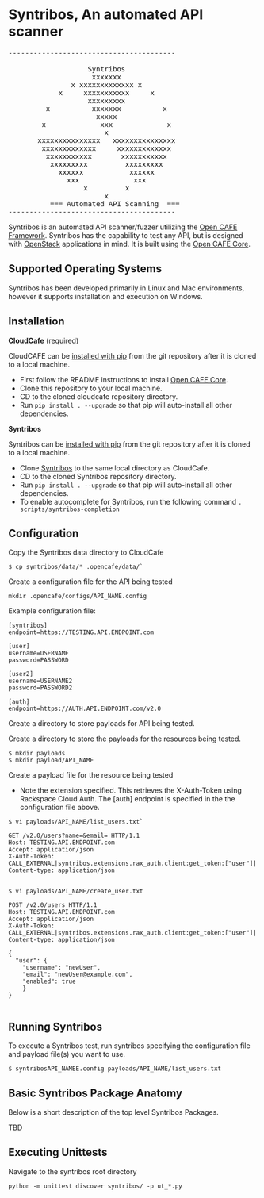 Syntribos, An automated API scanner
====================================================

<pre>
----------------------------------------

                   Syntribos
                    xxxxxxx
               x xxxxxxxxxxxxx x
            x     xxxxxxxxxxx     x
                   xxxxxxxxx
         x          xxxxxxx          x
                     xxxxx
        x             xxx             x
                       x
       xxxxxxxxxxxxxxx   xxxxxxxxxxxxxxx
        xxxxxxxxxxxxx     xxxxxxxxxxxxx
         xxxxxxxxxxx       xxxxxxxxxxx
          xxxxxxxxx         xxxxxxxxx
            xxxxxx           xxxxxx
              xxx             xxx
                  x         x
                       x
          === Automated API Scanning  ===
----------------------------------------
</pre>

Syntribos is an automated API scanner/fuzzer utilizing the [Open CAFE Framework](https://github.com/stackforge/opencafe).
Syntribos has the capability to test any API, but is designed with [OpenStack](http://http://www.openstack.org/) applications in mind. 
It is built using the [Open CAFE Core](https://github.com/stackforge/opencafe).


Supported Operating Systems
---------------------------
Syntribos has been developed primarily in Linux and Mac environments, however it supports installation and
execution on Windows.


Installation
------------
**CloudCafe** (required)

CloudCAFE can be [installed with pip](https://pypi.python.org/pypi/pip) from the git repository after it is cloned to
a local machine.

* First follow the README instructions to install [Open CAFE Core](https://github.com/stackforge/opencafe).
* Clone this repository to your local machine.
* CD to the cloned cloudcafe repository directory.
* Run `pip install . --upgrade` so that pip will auto-install all other dependencies.

**Syntribos**

Syntribos can be [installed with pip](https://pypi.python.org/pypi/pip) from the git repository after it is cloned to
a local machine.

* Clone [Syntribos](https://github.com/rackerlabs/syntribos) to the same local directory as CloudCafe.
* CD to the cloned Syntribos repository directory.
* Run `pip install . --upgrade` so that pip will auto-install all other dependencies.
* To enable autocomplete for Syntribos, run the following command `. scripts/syntribos-completion`


Configuration
--------------
Copy the Syntribos data directory to CloudCafe 

```
$ cp syntribos/data/* .opencafe/data/`
```

Create a configuration file for the API being tested 

```
mkdir .opencafe/configs/API_NAME.config
```

Example configuration file:

```
[syntribos]
endpoint=https://TESTING.API.ENDPOINT.com

[user]
username=USERNAME
password=PASSWORD

[user2]
username=USERNAME2
password=PASSWORD2

[auth]
endpoint=https://AUTH.API.ENDPOINT.com/v2.0
```

Create a directory to store payloads for API being tested.

Create a directory to store the payloads for the resources being tested. 

```
$ mkdir payloads
$ mkdir payload/API_NAME
```

Create a payload file for the resource being tested 
* Note the extension specified. This retrieves the X-Auth-Token using Rackspace Cloud Auth. The [auth] endpoint is specified in the the configuration file above.

```
$ vi payloads/API_NAME/list_users.txt`
```

```
GET /v2.0/users?name=&email= HTTP/1.1
Host: TESTING.API.ENDPOINT.com
Accept: application/json
X-Auth-Token: CALL_EXTERNAL|syntribos.extensions.rax_auth.client:get_token:["user"]|
Content-type: application/json


```

```
$ vi payloads/API_NAME/create_user.txt
```

```
POST /v2.0/users HTTP/1.1
Host: TESTING.API.ENDPOINT.com
Accept: application/json
X-Auth-Token: CALL_EXTERNAL|syntribos.extensions.rax_auth.client:get_token:["user"]|
Content-type: application/json

{
  "user": {
    "username": "newUser",
    "email": "newUser@example.com",
    "enabled": true
    }
}


```

Running Syntribos
-------
To execute a Syntribos test, 
run syntribos specifying the configuration file and payload file(s) you want to use.
```
$ syntribosAPI_NAMEE.config payloads/API_NAME/list_users.txt
```

Basic Syntribos Package Anatomy
-------------------------------
Below is a short description of the top level Syntribos Packages.

TBD

Executing Unittests
-------------------
Navigate to the syntribos root directory
```
python -m unittest discover syntribos/ -p ut_*.py
```
